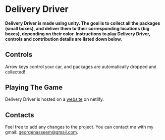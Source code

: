 # Delivery Driver

#### Delivery Driver is made using unity. The goal is to collect all the packages (small boxes), and deliver them to their corresponding locations (big boxes), depending on their color. Instructions to play Delivery Driver, controls and contribution details are listed down below.

## Controls
Arrow keys control your car, and packages are automatically dropped and collected!

## Playing The Game
Delivery Driver is hosted on a [website](https://deliverydrivergeorge.netlify.app) on netlify.

## Contacts
Feel free to add any changes to the project. 
You can contact me with my gmail: georgenasseem@gmail.com.
